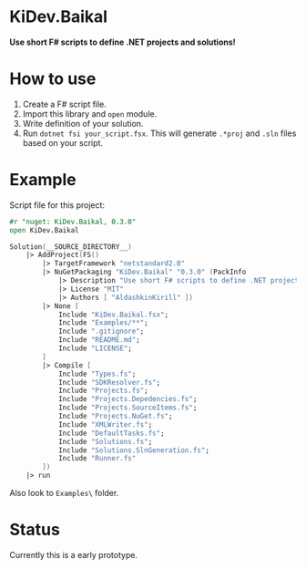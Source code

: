 # KiDev.Baikal
**Use short F# scripts to define .NET projects and solutions!**

# How to use
1) Create a F# script file.
2) Import this library and `open` module.
3) Write definition of your solution.
4) Run `dotnet fsi your_script.fsx`. This will generate `.*proj` and `.sln` files based on your script.

# Example
Script file for this project:
```fs
#r "nuget: KiDev.Baikal, 0.3.0"
open KiDev.Baikal

Solution(__SOURCE_DIRECTORY__)
    |> AddProject(FS()
        |> TargetFramework "netstandard2.0"
        |> NuGetPackaging "KiDev.Baikal" "0.3.0" (PackInfo
            |> Description "Use short F# scripts to define .NET projects and solutions!"
            |> License "MIT"
            |> Authors [ "AldashkinKirill" ])
        |> None [
            Include "KiDev.Baikal.fsx";
            Include "Examples/**";
            Include ".gitignore";
            Include "README.md";
            Include "LICENSE";
        ]
        |> Compile [
            Include "Types.fs";
            Include "SDKResolver.fs";
            Include "Projects.fs";
            Include "Projects.Depedencies.fs";
            Include "Projects.SourceItems.fs";
            Include "Projects.NuGet.fs";
            Include "XMLWriter.fs";
            Include "DefaultTasks.fs";
            Include "Solutions.fs";
            Include "Solutions.SlnGeneration.fs";
            Include "Runner.fs"
        ])
    |> run
```
Also look to `Examples\` folder.

# Status
Currently this is a early prototype.
